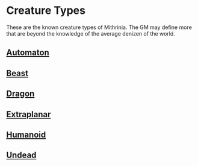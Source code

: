 # Creature Types

These are the known creature types of Mithrinia. The GM may define more that are beyond the knowledge of the average denizen of the world.

## [Automaton](Automaton.md)

## [Beast](Beast.md)

## [Dragon](Dragon.md)

## [Extraplanar](Extraplanar.md)

## [Humanoid](Humanoid.md)

## [Undead](Undead.md)
